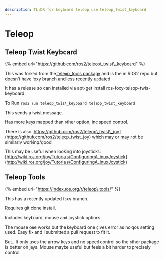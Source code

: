 ```yaml
---
description: TL;DR for keyboard teleop use teleop_twist_keyboard
---
```


# Teleop

## Teleop Twist Keyboard

{% embed url="https://github.com/ros2/teleop\_twist\_keyboard" %}

This was forked from the[ teleop\_tools package](https://index.ros.org/r/teleop_tools/) and is the in ROS2 repo but doesn’t have foxy branch and less recently updated  

It has a release so can installed via apt-get install ros-foxy-teleop-twis-keyboard 

To Run  `ros2 run teleop_twist_keyboard teleop_twist_keyboard`

This sends a twist message.

Has more keys mapped than other option, inc speed control. 

There is also [https://github.com/ros2/teleop\_twist\_joy](https://github.com/ros2/teleop_twist_joy) which may or may not be similarly working/good 

This may be useful when looking into joysticks: [http://wiki.ros.org/joy/Tutorials/ConfiguringALinuxJoystick](http://wiki.ros.org/joy/Tutorials/ConfiguringALinuxJoystick)

## Teleop Tools

{% embed url="https://index.ros.org/r/teleop\_tools/" %}

This has a recently updated foxy branch.

Requires git clone install. 

Includes keyboard, mouse and joystick options.

The mouse one works but the keyboard one gives error as no qos setting used. Easy fix and I submitted a pull request to fit it.

But...It only uses the arrow keys and no speed control so the other package is better on jeys. Mouse maybe useful but feels a bit harder to precisely control. 

